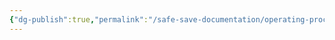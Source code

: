 ```yaml
---
{"dg-publish":true,"permalink":"/safe-save-documentation/operating-procedures/this-is-a-test-note/"}
---
```


